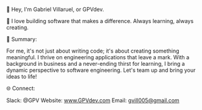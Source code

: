 👋 Hey, I'm Gabriel Villaruel, or GPVdev.

🚀 I love building software that makes a difference. Always learning, always creating.

🌟 Summary:

For me, it's not just about writing code; it's about creating something meaningful. I thrive on engineering applications that leave a mark. With a background in business and a never-ending thirst for learning, I bring a dynamic perspective to software engineering. Let's team up and bring your ideas to life!

🌐 Connect:

Slack: @GPV
Website: www.GPVdev.com
Email: gvill005@gmail.com
